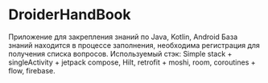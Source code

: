 # DroiderHandBook
Приложение для закрепления знаний по Java, Kotlin, Android
База знаний находится в процессе заполнения, необходима регистрация для получения списка вопросов.
Используемый стэк: Simple stack + singleActivity  + jetpack compose, Hilt, retrofit + moshi, room, coroutines + flow, firebase.
